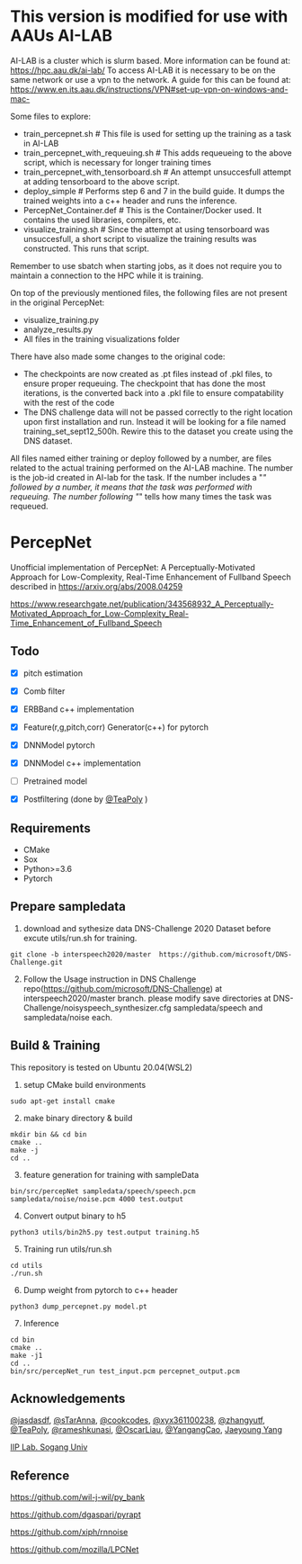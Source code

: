 # **This version is modified for use with AAUs AI-LAB** 

AI-LAB is a cluster which is slurm based. More information can be found at: https://hpc.aau.dk/ai-lab/
To access AI-LAB it is necessary to be on the same network or use a vpn to the network.
A guide for this can be found at: https://www.en.its.aau.dk/instructions/VPN#set-up-vpn-on-windows-and-mac-


Some files to explore:
-  train_percepnet.sh # This file is used for setting up the training as a task in AI-LAB
-  train_percepnet_with_requeuing.sh # This adds requeueing to the above script, which is necessary for longer training times
-  train_percepnet_with_tensorboard.sh # An attempt unsuccesfull attempt at adding tensorboard to the above script.
-  deploy_simple # Performs step 6 and 7 in the build guide. It dumps the trained weights into a c++ header and runs the inference.
-  PercepNet_Container.def # This is the Container/Docker used. It contains the used libraries, compilers, etc.
-  visualize_training.sh # Since the attempt at using tensorboard was unsuccesfull, a short script to visualize the training results was constructed. This runs that script.

Remember to use sbatch when starting jobs, as it does not require you to maintain a connection to the HPC while it is training.


On top of the previously mentioned files, the following files are not present in the original PercepNet:
- visualize_training.py
- analyze_results.py
- All files in the training visualizations folder

There have also made some changes to the original code:
- The checkpoints are now created as .pt files instead of .pkl files, to ensure proper requeuing. The checkpoint that has done the most iterations, is the converted back into a .pkl file to ensure compatability with the rest of the code
- The DNS challenge data will not be passed correctly to the right location upon first installation and run. Instead it will be looking for a file named training_set_sept12_500h. Rewire this to the dataset you create using the DNS dataset.


All files named either training or deploy followed by a number, are files related to the actual training performed on the AI-LAB machine. The number is the job-id created in AI-lab for the task. If the number includes a "_" followed by a number, it means that the task was performed with requeuing. The number following "_" tells how many times the task was requeued.


# PercepNet
Unofficial implementation of PercepNet: A Perceptually-Motivated Approach for Low-Complexity, Real-Time Enhancement of Fullband Speech described in https://arxiv.org/abs/2008.04259

https://www.researchgate.net/publication/343568932_A_Perceptually-Motivated_Approach_for_Low-Complexity_Real-Time_Enhancement_of_Fullband_Speech

## Todo

- [X] pitch estimation
- [X] Comb filter
- [X] ERBBand c++ implementation
- [X] Feature(r,g,pitch,corr) Generator(c++) for pytorch
- [X] DNNModel pytorch
- [X] DNNModel c++ implementation
- [ ] Pretrained model
- [X] Postfiltering (done by [@TeaPoly](https://github.com/TeaPoly ) )


## Requirements
 - CMake
 - Sox
 - Python>=3.6
 - Pytorch

## Prepare sampledata
1. download and sythesize data DNS-Challenge 2020 Dataset before excute utils/run.sh for training. 
```shell
git clone -b interspeech2020/master  https://github.com/microsoft/DNS-Challenge.git
```
2. Follow the Usage instruction in DNS Challenge repo(https://github.com/microsoft/DNS-Challenge) at interspeech2020/master branch. please modify save directories at DNS-Challenge/noisyspeech_synthesizer.cfg sampledata/speech and sampledata/noise each.

## Build & Training
This repository is tested on Ubuntu 20.04(WSL2)

1. setup CMake build environments
```
sudo apt-get install cmake
```
2. make binary directory & build
```
mkdir bin && cd bin
cmake ..
make -j
cd ..
```

3. feature generation for training with sampleData
```
bin/src/percepNet sampledata/speech/speech.pcm sampledata/noise/noise.pcm 4000 test.output
```

4. Convert output binary to h5
```
python3 utils/bin2h5.py test.output training.h5
```

5. Training
run utils/run.sh
```shell
cd utils
./run.sh
```

6. Dump weight from pytorch to c++ header
```
python3 dump_percepnet.py model.pt
```

7. Inference
```
cd bin
cmake ..
make -j1
cd ..
bin/src/percepNet_run test_input.pcm percepnet_output.pcm
```



## Acknowledgements
[@jasdasdf]( https://github.com/jasdasdf ), [@sTarAnna]( https://github.com/sTarAnna ), [@cookcodes]( https://github.com/cookcodes ), [@xyx361100238]( https://github.com/xyx361100238 ), [@zhangyutf]( https://github.com/zhangyutf ), [@TeaPoly](https://github.com/TeaPoly ), [@rameshkunasi]( https://github.com/rameshkunasi ),  [@OscarLiau]( https://github.com/OscarLiau ), [@YangangCao]( https://github.com/YangangCao ), [Jaeyoung Yang]( https://www.linkedin.com/in/jaeyoung-yang-354b21146 )

[IIP Lab. Sogang Univ]( http://iip.sogang.ac.kr/) 



## Reference
https://github.com/wil-j-wil/py_bank

https://github.com/dgaspari/pyrapt

https://github.com/xiph/rnnoise

https://github.com/mozilla/LPCNet

